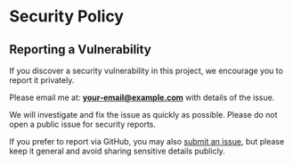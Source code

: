 # Security Policy

## Reporting a Vulnerability

If you discover a security vulnerability in this project, we encourage you to report it privately.

Please email me at: **your-email@example.com** with details of the issue.

We will investigate and fix the issue as quickly as possible. Please do not open a public issue for security reports.

If you prefer to report via GitHub, you may also [submit an issue](https://github.com/Jean-Abreu/jeanabreu.github.io/issues), but please keep it general and avoid sharing sensitive details publicly.

